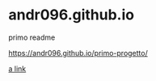 # andr096.github.io
primo readme

https://andr096.github.io/primo-progetto/

[a link](https://andr096.github.io/primo-progetto/)
